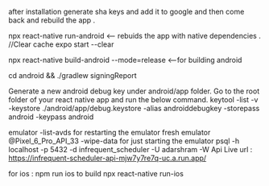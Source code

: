 after installation generate sha keys and add it to google and then come back and rebuild the app .

npx react-native run-android <-- rebuids the app with native dependencies .
//Clear cache
expo start --clear

npx react-native build-android --mode=release <--for building android

cd android && ./gradlew signingReport

Generate a new android debug key under android/app folder. Go to the root folder of your react native app and run the below command.
keytool -list -v -keystore ./android/app/debug.keystore -alias androiddebugkey -storepass android -keypass android

emulator -list-avds
for restarting the emulator fresh
emulator @Pixel_6_Pro_API_33 -wipe-data
for just starting the emulator
psql -h localhost -p 5432 -d infrequent_scheduler -U adarshram -W
Api Live url : https://infrequent-scheduler-api-mjw7y7re7q-uc.a.run.app/

for ios :
npm run ios
to build
npx react-native run-ios
